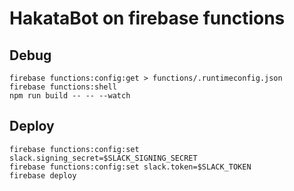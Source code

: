 # HakataBot on firebase functions

## Debug

```
firebase functions:config:get > functions/.runtimeconfig.json
firebase functions:shell
npm run build -- -- --watch
```

## Deploy

```
firebase functions:config:set slack.signing_secret=$SLACK_SIGNING_SECRET
firebase functions:config:set slack.token=$SLACK_TOKEN
firebase deploy
```
